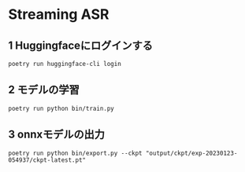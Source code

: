 # Streaming ASR

## 1 Huggingfaceにログインする

```
poetry run huggingface-cli login
```

## 2 モデルの学習

```
poetry run python bin/train.py
```

## 3 onnxモデルの出力

```
poetry run python bin/export.py --ckpt "output/ckpt/exp-20230123-054937/ckpt-latest.pt"
```
